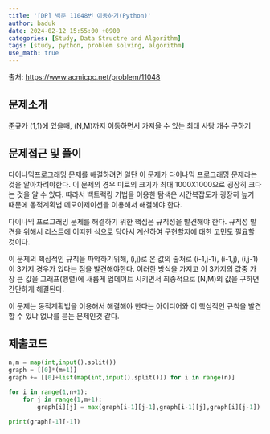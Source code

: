 ```yaml
---
title: '[DP] 백준 11048번 이동하기(Python)'
author: baduk
date: 2024-02-12 15:55:00 +0900
categories: [Study, Data Structre and Algorithm]
tags: [study, python, problem solving, algorithm]
use_math: true
---
```

출처:
<https://www.acmicpc.net/problem/11048>

## 문제소개
준규가 (1,1)에 있을때, (N,M)까지 이동하면서 가져올 수 있는 최대 사탕 개수 구하기

## 문제접근 및 풀이
다이나믹프로그래밍 문제를 해결하려면 일단 이 문제가 다이나믹 프로그래밍 문제라는 것을 알아차려야한다. 이 문제의 경우 미로의 크기가 최대 1000X1000으로 굉장히 크다는 것을 알 수 있다. 따라서 백트랙킹 기법을 이용한 탐색은 시간복잡도가 굉장히 높기 때문에 동적계획법 메모이제이션을 이용해서 해결해야 한다.

다이나믹 프로그래밍 문제를 해결하기 위한 핵심은 규칙성을 발견해야 한다. 규칙성 발견을 위해서 리스트에 어떠한 식으로 담아서 계산하여 구현할지에 대한 고민도 필요할 것이다.

이 문제의 핵심적인 규칙을 파악하기위해, (i,j)로 온 값의 출처로 (i-1,j-1), (i-1,j), (i,j-1) 이 3가지 경우가 있다는 점을 발견해야한다. 이러한 방식을 가지고 이 3가지의 값중 가장 큰 값을 그래프(행렬)에 새롭게 업데이트 시키면서 최종적으로 (N,M)의 값을 구하면 간단하게 해결된다.

이 문제는 동적계획법을 이용해서 해결해야 한다는 아이디어와 이 핵심적인 규칙을 발견할 수 있냐 없냐를 묻는 문제인것 같다.


## 제출코드
```python
n,m = map(int,input().split())
graph = [[0]*(m+1)]
graph += [[0]+list(map(int,input().split())) for i in range(n)]

for i in range(1,n+1):
    for j in range(1,m+1):
        graph[i][j] = max(graph[i-1][j-1],graph[i-1][j],graph[i][j-1]) + graph[i][j]

print(graph[-1][-1])
```